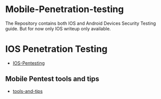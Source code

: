 # Mobile-Penetration-testing 
The Repository contains both IOS and Android Devices Security Testing guide. But for now only IOS writeup only available.
# IOS Penetration Testing
 - [IOS-Pentesting](https://github.com/thevillagehacker/Mobile-Penetration-testing/blob/master/IOS/Readme.md)
## Mobile Pentest tools and tips
- [tools-and-tips](tools.md) 
